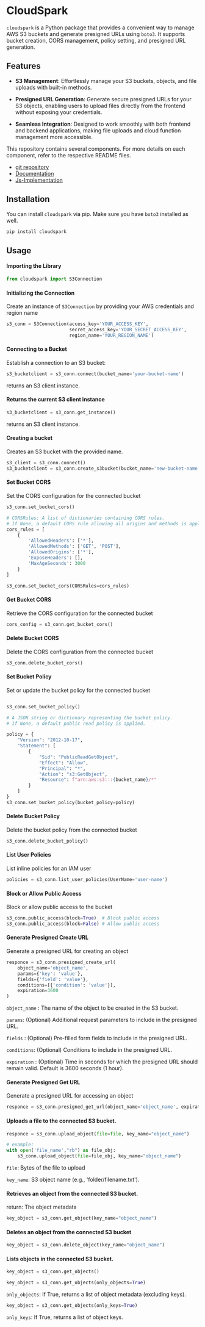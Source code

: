 # CloudSpark


`cloudspark` is a Python package that provides a convenient way to manage AWS S3 buckets and generate presigned URLs using `boto3`. It supports bucket creation, CORS management, policy setting, and presigned URL generation.

## Features

- **S3 Management**: Effortlessly manage your S3 buckets, objects, and file uploads with built-in methods.

- **Presigned URL Generation**: Generate secure presigned URLs for your S3 objects, enabling users to upload files directly from the frontend without exposing your credentials.

- **Seamless Integration**: Designed to work smoothly with both frontend and backend applications, making file uploads and cloud function management more accessible.


This repository contains several components. For more details on each component, refer to the respective README files.

- [git repository](https://github.com/muhammedrahil/cloudspark)
- [Documentation](README.md)
- [Js-Implementation](js-implementation.md)


## Installation

You can install `cloudspark` via pip. Make sure you have `boto3` installed as well.

```bash 
pip install cloudspark 
```
## Usage
#### Importing the Library
```python
from cloudspark import S3Connection
```
#### Initializing the Connection
Create an instance of `S3Connection` by providing your AWS credentials and region name
```python
s3_conn = S3Connection(access_key='YOUR_ACCESS_KEY',
                       secret_access_key='YOUR_SECRET_ACCESS_KEY',
                       region_name='YOUR_REGION_NAME')
```

#### Connecting to a Bucket
Establish a connection to an S3 bucket: 
```python
s3_bucketclient = s3_conn.connect(bucket_name='your-bucket-name')
```
returns an S3 client instance. 

#### Returns the current S3 client instance 
```python
s3_bucketclient = s3_conn.get_instance()
```
returns an S3 client instance. 

#### Creating a bucket
Creates an S3 bucket with the provided name.
```python
s3_client = s3_conn.connect()
s3_bucketclient = s3_conn.create_s3bucket(bucket_name='new-bucket-name')
```

#### Set Bucket CORS
Set the CORS configuration for the connected bucket

```python
s3_conn.set_bucket_cors()

# CORSRules: A list of dictionaries containing CORS rules.
# If None, a default CORS rule allowing all origins and methods is applied.
cors_rules = [
    {
        'AllowedHeaders': ['*'],
        'AllowedMethods': ['GET', 'POST'],
        'AllowedOrigins': ['*'],
        'ExposeHeaders': [],
        'MaxAgeSeconds': 3000
    }
]

s3_conn.set_bucket_cors(CORSRules=cors_rules)
```
#### Get Bucket CORS
Retrieve the CORS configuration for the connected bucket
```python
cors_config = s3_conn.get_bucket_cors()
```

#### Delete Bucket CORS
Delete the CORS configuration from the connected bucket
```python
s3_conn.delete_bucket_cors()
```
#### Set Bucket Policy
Set or update the bucket policy for the connected bucket
```python

s3_conn.set_bucket_policy()

# A JSON string or dictionary representing the bucket policy. 
# If None, a default public read policy is applied.

policy = {
    "Version": "2012-10-17",
    "Statement": [
        {
            "Sid": "PublicReadGetObject",
            "Effect": "Allow",
            "Principal": "*",
            "Action": "s3:GetObject",
            "Resource": f"arn:aws:s3:::{bucket_name}/*"
        }
    ]
}
s3_conn.set_bucket_policy(bucket_policy=policy)
```

#### Delete Bucket Policy
Delete the bucket policy from the connected bucket
```python
s3_conn.delete_bucket_policy()
```

#### List User Policies
List inline policies for an IAM user
```python
policies = s3_conn.list_user_policies(UserName='user-name')
```
#### Block or Allow Public Access
Block or allow public access to the bucket
```python
s3_conn.public_access(block=True)  # Block public access
s3_conn.public_access(block=False) # Allow public access
```

#### Generate Presigned Create URL
Generate a presigned URL for creating an object

```python
responce = s3_conn.presigned_create_url(
    object_name='object_name',
    params={'key': 'value'},
    fields={'field': 'value'},
    conditions=[{'condition': 'value'}],
    expiration=3600
)
```
`object_name` : The name of the object to be created in the S3 bucket.

`params`: (Optional) Additional request parameters to include in the presigned URL.

`fields` : (Optional) Pre-filled form fields to include in the presigned URL.

`conditions`: (Optional) Conditions to include in the presigned URL.

`expiration` : (Optional) Time in seconds for which the presigned URL should remain valid. Default is 3600 seconds (1 hour).

#### Generate Presigned Get URL
Generate a presigned URL for accessing an object

```python
responce = s3_conn.presigned_get_url(object_name='object_name', expiration=3600)
```

#### Uploads a file to the connected S3 bucket.

```python
responce = s3_conn.upload_object(file=file, key_name="object_name")

# example:
with open('file_name',"rb") as file_obj:
    s3_conn.upload_object(file=file_obj, key_name="object_name")
```
`file`: Bytes of the file to upload

`key_name`: S3 object name (e.g., 'folder/filename.txt').

#### Retrieves an object from the connected S3 bucket.

return: The object metadata

```python
key_object = s3_conn.get_object(key_name="object_name")

```

#### Deletes an object from the connected S3 bucket

```python
key_object = s3_conn.delete_object(key_name="object_name")

```

#### Lists objects in the connected S3 bucket.

```python
key_object = s3_conn.get_objects()
```

```python
key_object = s3_conn.get_objects(only_objects=True)
```

`only_objects`: If True, returns a list of object metadata (excluding keys).

```python
key_object = s3_conn.get_objects(only_keys=True)
```

`only_keys`: If True, returns a list of object keys.
